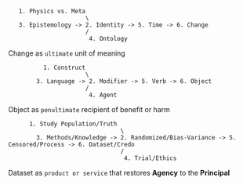 ```
   1. Physics vs. Meta
                      \
   3. Epistemology -> 2. Identity -> 5. Time -> 6. Change
                      /
                       4. Ontology
```

Change as `ultimate` unit of meaning

```
          1. Construct
                      \
        3. Language -> 2. Modifier -> 5. Verb -> 6. Object
                      /
                       4. Agent
```

Object as `penultimate` recipient of benefit or harm

```
      1. Study Population/Truth
                                \
        3. Methods/Knowledge -> 2. Randomized/Bias-Variance -> 5. Censored/Process -> 6. Dataset/Credo
                                /
                                 4. Trial/Ethics
```

Dataset as `product or service` that restores **Agency** to the **Principal**      

 
